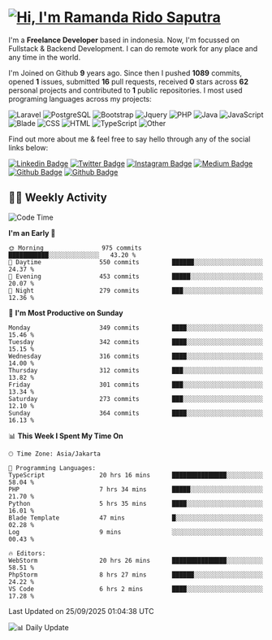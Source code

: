 # [![Hi, I'm Ramanda Rido Saputra](https://readme-typing-svg.herokuapp.com?size=24&vCenter=true&lines=%F0%9F%91%8B+Hi%2C+I'm+Ramanda+Rido+Saputra+;%F0%9F%92%BB+Fullstack+Web+Developer+)](https://git.io/typing-svg)

I'm a **Freelance Developer** based in indonesia. Now, I'm focussed on Fullstack & Backend Development. I can do remote work for any place and any time in the world.

I'm Joined on Github **9** years ago. Since then I pushed **1089** commits, opened **1** issues, submitted **16** pull requests, received **0** stars across **62** personal projects and contributed to **1** public repositories.
I most used programing languages across my projects:

![Laravel](https://img.shields.io/badge/Laravel-FF2D20?flat&logo=laravel&logoColor=white)
![PostgreSQL](https://img.shields.io/badge/PostgreSQL-316192?flat&logo=postgresql&logoColor=white)
![Bootstrap](https://img.shields.io/badge/Bootstrap-563D7C?flat&logo=bootstrap&logoColor=white)
![Jquery](https://img.shields.io/badge/jQuery-0769AD?flat&logo=jquery&logoColor=white)
![PHP](https://img.shields.io/badge/-PHP-%234F5D95?style=flat&logo=PHP&logoColor=white)
![Java](https://img.shields.io/badge/-Java-%23b07219?style=flat&logo=Java&logoColor=white)
![JavaScript](https://img.shields.io/badge/-JavaScript-%23f1e05a?style=flat&logo=JavaScript&logoColor=white)
![Blade](https://img.shields.io/badge/-Blade-%23f7523f?style=flat&logo=Blade&logoColor=white)
![CSS](https://img.shields.io/badge/-CSS-%23663399?style=flat&logo=CSS&logoColor=white)
![HTML](https://img.shields.io/badge/-HTML-%23e34c26?style=flat&logo=HTML&logoColor=white)
![TypeScript](https://img.shields.io/badge/-TypeScript-%233178c6?style=flat&logo=TypeScript&logoColor=white)
![Other](https://img.shields.io/badge/-Other-%23ededed?style=flat&logo=Other&logoColor=white)

Find out more about me & feel free to say hello through any of the social links below:

[![Linkedin Badge](https://img.shields.io/badge/-ramandaaridogh-blue?style=flat&logo=Linkedin&logoColor=white&link=https://www.linkedin.com/in/ramanda-rido-saputra/)](https://www.linkedin.com/in/ramanda-rido-saputra/)
[![Twitter Badge](https://img.shields.io/badge/-ramandaaridogh-%231DA1F2.svg?style=flat&logo=twitter&logoColor=white&link=https://www.twitter.com/ramandaaridogh)](https://www.twitter.com/ramandaaridogh/)
[![Instagram Badge](https://img.shields.io/badge/-ramandaaridogh-purple?style=flat&logo=instagram&logoColor=white&link=https://instagram.com/ramandaaridogh_/)](https://instagram.com/ramandaaridogh_)
[![Medium Badge](https://img.shields.io/badge/-@ramandaaridogh-%2312100E.svg?style=flat&logo=Medium&logoColor=white&link=https://medium.com/@ramandaaridogh/)](https://medium.com/@ramandaaridogh)
[![Github Badge](https://img.shields.io/badge/-@ramandaaridogh-100000.svg?style=flat&logo=github&logoColor=white&link=https://github.com/ramandaaridogh)](https://github.com/ramandaaridogh)
[![Github Badge](https://img.shields.io/badge/-@mxcode-100000.svg?style=flat&logo=github&logoColor=white&link=https://github.com/ramanda-mxcode)](https://github.com/ramanda-mxcode)

## 👨‍💻 Weekly Activity
<!--START_SECTION:waka-->
![Code Time](http://img.shields.io/badge/Code%20Time-1%2C592%20hrs%2023%20mins-blue)

**I'm an Early 🐤** 

```text
🌞 Morning                975 commits         ███████████░░░░░░░░░░░░░░   43.20 % 
🌆 Daytime                550 commits         ██████░░░░░░░░░░░░░░░░░░░   24.37 % 
🌃 Evening                453 commits         █████░░░░░░░░░░░░░░░░░░░░   20.07 % 
🌙 Night                  279 commits         ███░░░░░░░░░░░░░░░░░░░░░░   12.36 % 
```
📅 **I'm Most Productive on Sunday** 

```text
Monday                   349 commits         ████░░░░░░░░░░░░░░░░░░░░░   15.46 % 
Tuesday                  342 commits         ████░░░░░░░░░░░░░░░░░░░░░   15.15 % 
Wednesday                316 commits         ████░░░░░░░░░░░░░░░░░░░░░   14.00 % 
Thursday                 312 commits         ███░░░░░░░░░░░░░░░░░░░░░░   13.82 % 
Friday                   301 commits         ███░░░░░░░░░░░░░░░░░░░░░░   13.34 % 
Saturday                 273 commits         ███░░░░░░░░░░░░░░░░░░░░░░   12.10 % 
Sunday                   364 commits         ████░░░░░░░░░░░░░░░░░░░░░   16.13 % 
```


📊 **This Week I Spent My Time On** 

```text
🕑︎ Time Zone: Asia/Jakarta

💬 Programming Languages: 
TypeScript               20 hrs 16 mins      ███████████████░░░░░░░░░░   58.04 % 
PHP                      7 hrs 34 mins       █████░░░░░░░░░░░░░░░░░░░░   21.70 % 
Python                   5 hrs 35 mins       ████░░░░░░░░░░░░░░░░░░░░░   16.01 % 
Blade Template           47 mins             █░░░░░░░░░░░░░░░░░░░░░░░░   02.28 % 
Log                      9 mins              ░░░░░░░░░░░░░░░░░░░░░░░░░   00.43 % 

🔥 Editors: 
WebStorm                 20 hrs 26 mins      ███████████████░░░░░░░░░░   58.51 % 
PhpStorm                 8 hrs 27 mins       ██████░░░░░░░░░░░░░░░░░░░   24.22 % 
VS Code                  6 hrs 2 mins        ████░░░░░░░░░░░░░░░░░░░░░   17.28 % 
```


 Last Updated on 25/09/2025 01:04:38 UTC
<!--END_SECTION:waka-->

![📊 Daily Update](https://github.com/ramandaaridogh/ramandaaridogh/actions/workflows/update-activity.yml/badge.svg)
